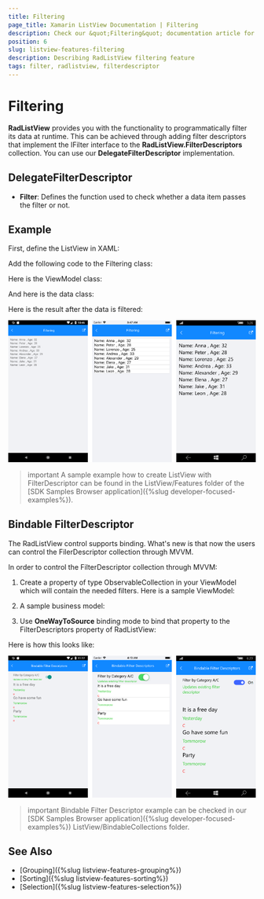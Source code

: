 ```yaml
---
title: Filtering
page_title: Xamarin ListView Documentation | Filtering
description: Check our &quot;Filtering&quot; documentation article for Telerik ListView for Xamarin control.
position: 6
slug: listview-features-filtering
description: Describing RadListView filtering feature
tags: filter, radlistview, filterdescriptor
---
```


# Filtering

**RadListView** provides you with the functionality to programmatically filter its data at runtime. This can be achieved through adding filter descriptors that implement the IFilter interface to the **RadListView.FilterDescriptors** collection. You can use our **DelegateFilterDescriptor** implementation.

## DelegateFilterDescriptor 

- **Filter**: Defines the function used to check whether a data item passes the filter or not.

## Example

First, define the ListView in XAML:

<snippet id='listview-features-filtering-xaml'/>

Add the following code to the Filtering class:

<snippet id='listview-features-filtering-agefilter'/>

Here is the ViewModel class:

<snippet id='listview-features-filtering-viewmodel'/>
    
And here is the data class:

<snippet id='listview-features-filtering-data-class'/>	

Here is the result after the data is filtered:

![Filtering](images/listview-features-filtering.png "Filtering")

>important A sample example how to create ListView with FilterDescriptor can be found in the ListView/Features folder of the [SDK Samples Browser application]({%slug developer-focused-examples%}).

## Bindable FilterDescriptor

The RadListView control supports binding. What's new is that now the users can control the FilerDescriptor collection through MVVM.

In order to control the FilterDescriptor collection through MVVM: 

1. Create a property of type ObservableCollection<FilterDescriptorBase> in your ViewModel which will contain the needed filters. Here is a sample ViewModel:
    
<snippet id='listview-features-bindable-filterdescriptor-viewmodel' /> 

2. A sample business model:

<snippet id='listview-features-bindable-filterdescriptor-business-model' />
    
3. Use **OneWayToSource** binding mode to bind that property to the FilterDescriptors property of RadListView:

<snippet id='listview-features-bindable-filterdescriptor-xaml' />

Here is how this looks like:

![FilterDescriptorsMVVM](images/listview-features-bindable-filter.png)

>important Bindable Filter Descriptor example can be checked in our [SDK Samples Browser application]({%slug developer-focused-examples%}) ListView/BindableCollections folder. 

## See Also

- [Grouping]({%slug listview-features-grouping%})
- [Sorting]({%slug listview-features-sorting%})
- [Selection]({%slug listview-features-selection%})

